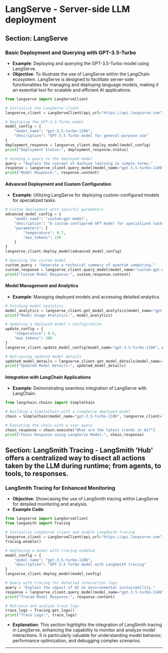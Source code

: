 # LangServe - Server-side LLM deployment

## Section: LangServe

### Basic Deployment and Querying with GPT-3.5-Turbo
- **Example**: Deploying and querying the GPT-3.5-Turbo model using LangServe.
- **Objective**: To illustrate the use of LangServe within the LangChain ecosystem. LangServe is designed to facilitate server-side functionalities for managing and deploying language models, making it an essential tool for scalable and efficient AI applications.
```python
from langserve import LangServeClient

# Initialize the LangServe client
langserve_client = LangServeClient(api_url="https://api.langserve.com")

# Deploying the GPT-3.5-Turbo model
model_config = {
    "model_name": "gpt-3.5-turbo-1106",
    "description": "GPT-3.5 Turbo model for general-purpose use"
}
deployment_response = langserve_client.deploy_model(model_config)
print("Deployment Status:", deployment_response.status)

# Sending a query to the deployed model
query = "Explain the concept of machine learning in simple terms."
response = langserve_client.query_model(model_name="gpt-3.5-turbo-1106", query=query)
print("Model Response:", response.content)
```

#### Advanced Deployment and Custom Configuration
- **Example**: Utilizing LangServe for deploying custom-configured models for specialized tasks.
```python
# Custom deployment with specific parameters
advanced_model_config = {
    "model_name": "custom-gpt-model",
    "description": "A custom-configured GPT model for specialized tasks",
    "parameters": {
        "temperature": 0.7,
        "max_tokens": 150
    }
}
langserve_client.deploy_model(advanced_model_config)

# Querying the custom model
custom_query = "Generate a technical summary of quantum computing."
custom_response = langserve_client.query_model(model_name="custom-gpt-model", query=custom_query)
print("Custom Model Response:", custom_response.content)
```

#### Model Management and Analytics
- **Example**: Managing deployed models and accessing detailed analytics.
```python
# Fetching model analytics
model_analytics = langserve_client.get_model_analytics(model_name="gpt-3.5-turbo-1106")
print("Model Usage Analytics:", model_analytics)

# Updating a deployed model's configuration
update_config = {
    "temperature": 0.5,
    "max_tokens": 200
}
langserve_client.update_model_config(model_name="gpt-3.5-turbo-1106", new_config=update_config)

# Retrieving updated model details
updated_model_details = langserve_client.get_model_details(model_name="gpt-3.5-turbo-1106")
print("Updated Model Details:", updated_model_details)
```

#### Integration with LangChain Applications
- **Example**: Demonstrating seamless integration of LangServe with LangChain.
```python
from langchain.chains import SimpleChain

# Building a SimpleChain with a LangServe deployed model
chain = SimpleChain(model_name="gpt-3.5-turbo-1106", langserve_client=langserve_client)

# Executing the chain with a user query
chain_response = chain.execute("What are the latest trends in AI?")
print("Chain Response using LangServe Model:", chain_response)
```

## Section: LangSmith Tracing - LangSmith 'Hub' offers a centralized way to disect all actions taken by the LLM during runtime; from agents, to tools, to responses.

### LangSmith Tracing for Enhanced Monitoring
- **Objective**: Showcasing the use of LangSmith tracing within LangServe for detailed monitoring and analysis.
- **Example Code**:
```python
from langserve import LangServeClient
from langsmith import Tracing

# Initialize LangServe client and enable LangSmith tracing
langserve_client = LangServeClient(api_url="https://api.langserve.com")
Tracing.enable()

# Deploying a model with tracing enabled
model_config = {
    "model_name": "gpt-3.5-turbo-1106",
    "description": "GPT-3.5 Turbo model with LangSmith tracing"
}
langserve_client.deploy_model(model_config)

# Query with tracing for detailed interaction logs
query = "Explain the impact of AI on environmental sustainability."
response = langserve_client.query_model(model_name="gpt-3.5-turbo-1106", query=query)
print("Traced Model Response:", response.content)

# Retrieve and analyze trace logs
trace_logs = Tracing.get_logs()
print("Trace Logs:", trace_logs)
```

- **Explanation**: This section highlights the integration of LangSmith tracing in LangServe, enhancing the capability to monitor and analyze model interactions. It is particularly valuable for understanding model behavior, performance optimization, and debugging complex scenarios.

---
